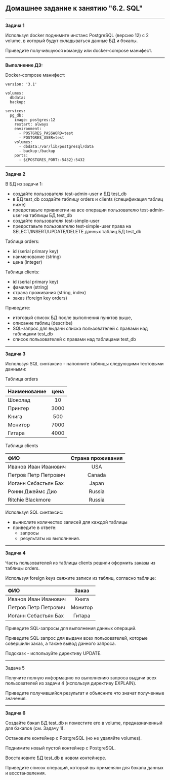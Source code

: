## Домашнее задание к занятию "6.2. SQL"
___
**Задача 1**

Используя docker поднимите инстанс PostgreSQL (версию 12) c 2 volume, в который будут складываться данные БД и бэкапы.

Приведите получившуюся команду или docker-compose манифест.
___
**Выполнение ДЗ:**

Docker-compose манифест:

    version: '3.1'
    
    volumes:
      dbdata:
      backup:
    
    services:
      pg_db:
        image: postgres:12
        restart: always
        environment:
          - POSTGRES_PASSWORD=test
          - POSTGRES_USER=test
        volumes:
          - dbdata:/var/lib/postgresql/data
          - backup:/backup
        ports:
          - ${POSTGRES_PORT:-5432}:5432

___
**Задача 2**

В БД из задачи 1:

- создайте пользователя test-admin-user и БД test_db
- в БД test_db создайте таблицу orders и clients (спeцификация таблиц ниже)
- предоставьте привилегии на все операции пользователю test-admin-user на таблицы БД test_db
- создайте пользователя test-simple-user
- предоставьте пользователю test-simple-user права на SELECT/INSERT/UPDATE/DELETE данных таблиц БД test_db

Таблица orders:

- id (serial primary key)
- наименование (string)
- цена (integer)

Таблица clients:

- id (serial primary key)
- фамилия (string)
- страна проживания (string, index)
- заказ (foreign key orders)

Приведите:

- итоговый список БД после выполнения пунктов выше,
- описание таблиц (describe)
- SQL-запрос для выдачи списка пользователей с правами над таблицами test_db
- список пользователей с правами над таблицами test_db
___
**Задача 3**

Используя SQL синтаксис - наполните таблицы следующими тестовыми данными:

Таблица  orders

Наименование | цена
:-------- |:-----:
Шоколад | 10
Принтер | 3000
Книга| 500
Монитор | 7000
Гитара 	| 4000



Таблица clients

ФИО | Страна проживания
:-------- |:-----:
Иванов Иван Иванович |	USA
Петров Петр Петрович |	Canada
Иоганн Себастьян Бах |	Japan
Ронни Джеймс Дио |	Russia
Ritchie Blackmore |	Russia

Используя SQL синтаксис:

- вычислите количество записей для каждой таблицы
- приведите в ответе:
  - запросы
  - результаты их выполнения.
___  
**Задача 4**

Часть пользователей из таблицы clients решили оформить заказы из таблицы orders.

Используя foreign keys свяжите записи из таблиц, согласно таблице:

ФИО |	Заказ
:-------- |:-----:
Иванов Иван Иванович |	Книга
Петров Петр Петрович |	Монитор
Иоганн Себастьян Бах |	Гитара

Приведите SQL-запросы для выполнения данных операций.

Приведите SQL-запрос для выдачи всех пользователей, которые совершили заказ, а также вывод данного запроса.

Подсказк - используйте директиву UPDATE.
___
Задача 5

Получите полную информацию по выполнению запроса выдачи всех пользователей из задачи 4 (используя директиву EXPLAIN).

Приведите получившийся результат и объясните что значат полученные значения.
___
**Задача 6**

Создайте бэкап БД test_db и поместите его в volume, предназначенный для бэкапов (см. Задачу 1).

Остановите контейнер с PostgreSQL (но не удаляйте volumes).

Поднимите новый пустой контейнер с PostgreSQL.

Восстановите БД test_db в новом контейнере.

Приведите список операций, который вы применяли для бэкапа данных и восстановления.